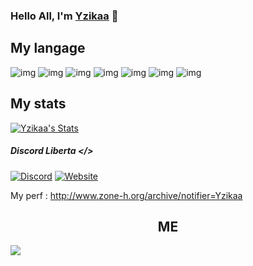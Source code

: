 ### Hello All, I'm [Yzikaa](https://anti-leak.cf) 👋
## My langage
![img](https://github.com/abranhe/programming-languages-logos/blob/master/src/html/html_64x64.png?raw=true)
![img](https://github.com/abranhe/programming-languages-logos/blob/master/src/css/css_64x64.png?raw=true)
![img](https://github.com/abranhe/programming-languages-logos/blob/master/src/php/php_64x64.png?raw=true)
![img](https://github.com/abranhe/programming-languages-logos/blob/master/src/lua/lua_64x64.png?raw=true)
![img](https://github.com/abranhe/programming-languages-logos/blob/master/src/javascript/javascript_64x64.png?raw=true)
![img](https://github.com/abranhe/programming-languages-logos/blob/master/src/csharp/csharp_64x64.png)
![img](https://github.com/abranhe/programming-languages-logos/blob/master/src/java/java_64x64.png)
## My stats

[![Yzikaa's Stats](https://github-readme-stats.anuraghazra1.vercel.app/api?username=yzika&show_icons=true&include_all_commits=true&theme=radical)](https://liberta.zd.lu)

##### Discord Liberta </> 
[![Discord](https://discord.com/api/guilds/771041026042232833/widget.png)](https://discord.gg/5qJbxvMc9A) [<img alt = "Website" src = "https://img.shields.io/badge/-Website-FF0000"/>](https://liberta.zd.lu/) 

My perf : http://www.zone-h.org/archive/notifier=Yzikaa
<h2 align="center">ME</h2>
<img src="https://lanyard.cnrad.dev/api/771032023828660254">
